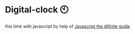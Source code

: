 # Digital-clock 🕙                                                                                                                                                                                                                                                                                                      
this time with javascript by help of <a href="https://www.oreilly.com/library/view/javascript-the-definitive/0596101996/">Javascript the difinite guide</a>  
 
   
